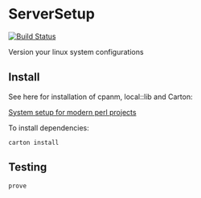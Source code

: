 # ServerSetup

[![Build Status](https://travis-ci.org/thedumbterminal/ServerSetup.svg?branch=master)](https://travis-ci.org/thedumbterminal/ServerSetup)

Version your linux system configurations

## Install

See here for installation of cpanm, local::lib and Carton:

[System setup for modern perl projects](http://www.thedumbterminal.co.uk/posts/2015/02/system_setup_for_modern_perl_projects.html)

To install dependencies:

    carton install

## Testing

    prove